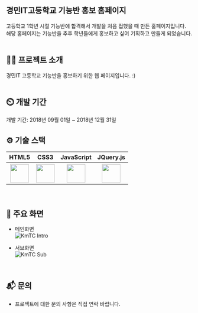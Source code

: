 ## 경민IT고등학교 기능반 홍보 홈페이지
고등학교 1학년 시절 기능반에 합격해서 개발을 처음 접했을 때 만든 홈페이지입니다. </br>
해당 홈페이지는 기능반을 추후 학년들에게 홍보하고 싶어 기획하고 만들게 되었습니다.
</br>
</br>

## 👨‍🏫 프로젝트 소개
경민IT 고등학교 기능반을 홍보하기 위한 웹 페이지입니다. :)
</br>
</br>

## ⏲️ 개발 기간
개발 기간: 2018년 09월 01일 ~ 2018년 12월 31일
</br>

## ⚙️ 기술 스택

<table>
  <tr>
    <th scope="col">HTML5</th>
    <th scope="col">CSS3</th>
    <th scope="col">JavaScript</th>
    <th scope="col">JQuery.js</th>
  </tr>
  <tr>
    <th scope="col"><img src = "https://github.com/user-attachments/assets/cb43f9e6-0b82-45ec-95ab-d1efe4842e6e"  width = "50" height = "50"></th>
    <th scope="col"><img src = "https://github.com/user-attachments/assets/a65e4998-c22f-40e3-a81f-238abe6f2557" width = "50" height = "50"></th>
    <th scope="col"><img src = "https://github.com/user-attachments/assets/0ed603f2-4ea1-49c2-8ad3-ba52e94ec24e" width = "50" height = "50"></th>
    <th scope="col"><img src = "https://github.com/user-attachments/assets/04b980fe-78f7-445a-8522-4a2898f31b77" width = "50" height = "50"></th>
  </tr>
</table>
</br>

## 📌 주요 화면
- 메인화면 <br>
![KmTC Intro](https://github.com/user-attachments/assets/80d7d2d0-dd79-46bf-be23-522ac8343dd3)

- 서브화면 <br>
![KmTC Sub](https://github.com/user-attachments/assets/5e65f769-374a-4b8e-993c-565923ab0a96)

</br>

## 📬 문의
- 프로젝트에 대한 문의 사항은 직접 연락 바랍니다.
